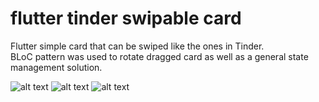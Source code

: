 # flutter tinder swipable card

Flutter simple card that can be swiped like the ones in Tinder.<br />
BLoC pattern was used to rotate dragged card as well as a general state management solution.

![alt text](https://i.hizliresim.com/1149hss.png)
![alt text](https://i.hizliresim.com/aq2htcy.png)
![alt text](https://i.hizliresim.com/ji1wr5y.png)



